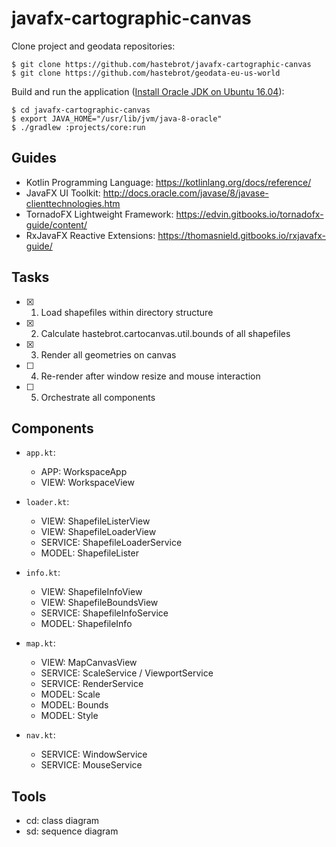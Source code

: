 # javafx-cartographic-canvas

Clone project and geodata repositories:

~~~
$ git clone https://github.com/hastebrot/javafx-cartographic-canvas
$ git clone https://github.com/hastebrot/geodata-eu-us-world
~~~

Build and run the application ([Install Oracle JDK on Ubuntu 16.04](https://www.digitalocean.com/community/tutorials/how-to-install-java-with-apt-get-on-ubuntu-16-04)):

~~~
$ cd javafx-cartographic-canvas
$ export JAVA_HOME="/usr/lib/jvm/java-8-oracle"
$ ./gradlew :projects/core:run
~~~

## Guides

- Kotlin Programming Language: https://kotlinlang.org/docs/reference/
- JavaFX UI Toolkit: http://docs.oracle.com/javase/8/javase-clienttechnologies.htm
- TornadoFX Lightweight Framework: https://edvin.gitbooks.io/tornadofx-guide/content/ 
- RxJavaFX Reactive Extensions: https://thomasnield.gitbooks.io/rxjavafx-guide/

## Tasks

- [X] 1. Load shapefiles within directory structure
- [X] 2. Calculate hastebrot.cartocanvas.util.bounds of all shapefiles
- [X] 3. Render all geometries on canvas
- [ ] 4. Re-render after window resize and mouse interaction
- [ ] 5. Orchestrate all components

## Components

- `app.kt`:
  - APP: WorkspaceApp
  - VIEW: WorkspaceView

- `loader.kt`:
  - VIEW: ShapefileListerView
  - VIEW: ShapefileLoaderView
  - SERVICE: ShapefileLoaderService
  - MODEL: ShapefileLister
 
- `info.kt`:
  - VIEW: ShapefileInfoView
  - VIEW: ShapefileBoundsView
  - SERVICE: ShapefileInfoService
  - MODEL: ShapefileInfo

- `map.kt`:
  - VIEW: MapCanvasView
  - SERVICE: ScaleService / ViewportService
  - SERVICE: RenderService
  - MODEL: Scale
  - MODEL: Bounds
  - MODEL: Style

- `nav.kt`:
  - SERVICE: WindowService
  - SERVICE: MouseService

## Tools

- cd: class diagram
- sd: sequence diagram
